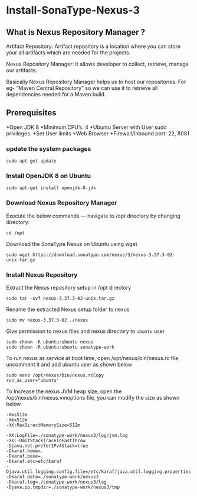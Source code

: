 # Install-SonaType-Nexus-3

## What is Nexus Repository Manager ?

Artifact Repository: Artifact repository is a location where you can store your all artifacts which are needed for the projects.

Nexus Repository Manager: It allows developer to collect, retrieve, manage our artifacts.

Basically Nexus Repository Manager helps us to host our repositories.
For eg- “Maven Central Repository” so we can use it to retrieve all dependencies needed for a Maven build.

## Prerequisites

*Open JDK 8
*Minimum CPU’s: 4
*Ubuntu Server with User sudo privileges.
*Set User limits
*Web Browser
*Firewall/Inbound port: 22, 8081

### update the system packages

```
sudo apt-get update
```

### Install OpenJDK 8 on Ubuntu

```
sudo apt-get install openjdk-8-jdk
```

### Download Nexus Repository Manager

Execute the below commands — navigate to /opt directory by changing directory:
```
cd /opt
```
Download the SonaType Nexus on Ubuntu using wget
```
sudo wget https://download.sonatype.com/nexus/3/nexus-3.37.3-02-unix.tar.gz
```
### Install Nexus Repository 

Extract the Nexus repository setup in /opt directory
```
sudo tar -xvf nexus-3.37.3-02-unix.tar.gz 
```
Rename the extracted Nexus setup folder to nexus
```
sudo mv nexus-3.37.3-02 ./nexus
```
Give permission to nexus files and nexus directory to ```ubuntu``` user
```
sudo chown -R ubuntu:ubuntu nexus
sudo chown -R ubuntu:ubuntu sonatype-work
```
To run nexus as service at boot time, open /opt/nexus/bin/nexus.rc file, uncomment it and add ubuntu user as shown below
```
sudo nano /opt/nexus/bin/nexus.rcCopy
run_as_user="ubuntu"
```
To Increase the nexus JVM heap size, open the /opt/nexus/bin/nexus.vmoptions file, you can modify the size as shown below

```
-Xms512m
-Xmx512m
-XX:MaxDirectMemorySize=512m

-XX:LogFile=./sonatype-work/nexus3/log/jvm.log
-XX:-OmitStackTraceInFastThrow
-Djava.net.preferIPv4Stack=true
-Dkaraf.home=.
-Dkaraf.base=.
-Dkaraf.etc=etc/karaf
-Djava.util.logging.config.file=/etc/karaf/java.util.logging.properties
-Dkaraf.data=./sonatype-work/nexus3
-Dkaraf.log=./sonatype-work/nexus3/log
-Djava.io.tmpdir=./sonatype-work/nexus3/tmp

```

